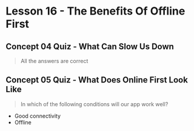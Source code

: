 # Lesson 16 - The Benefits Of Offline First

## Concept 04 Quiz - What Can Slow Us Down

> All the answers are correct

## Concept 05 Quiz - What Does Online First Look Like

> In which of the following conditions will our app work well?

- Good connectivity
- Offline